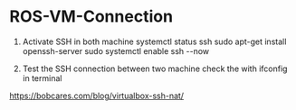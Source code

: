 # ROS-VM-Connection

1. Activate SSH in both machine
systemctl status ssh
sudo apt-get install openssh-server
sudo systemctl enable ssh --now

2. Test the SSH connection between two machine
check the with ifconfig in terminal


https://bobcares.com/blog/virtualbox-ssh-nat/
